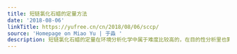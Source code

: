 ```yaml
---
title: 短链氯化石蜡的定量方法
date: '2018-08-06'
linkTitle: https://yufree.cn/cn/2018/08/06/sccp/
source: 'Homepage on Miao Yu | 于淼 '
description: 短链氯化石蜡的定量在环境分析化学中属于难度比较高的，在目的性分析里也算是最非传统的了，不过理解了这类物质的定量对于理解环境分析的复杂性很有帮
---
```

